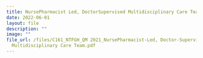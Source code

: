 ```yaml
---
title: NursePharmacist Led, DoctorSupervised Multidisciplinary Care Team
date: 2022-06-01
layout: file
description: ""
image: ""
file_url: /files/C161_NTFGH_QM 2021_NursePharmacist-Led, Doctor-Supervised,
  Multidisciplinary Care Team.pdf
---
```

